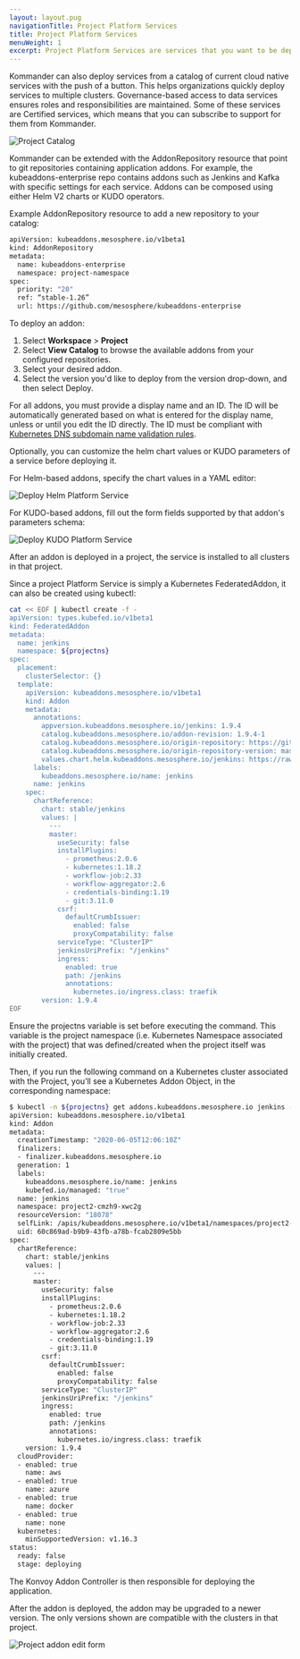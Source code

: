 ```yaml
---
layout: layout.pug
navigationTitle: Project Platform Services
title: Project Platform Services
menuWeight: 1
excerpt: Project Platform Services are services that you want to be deployed on all the Kubernetes clusters associated with the Project, in the corresponding namespace.
---
```


Kommander can also deploy services from a catalog of current cloud native services with the push of a button. This helps organizations quickly deploy services to multiple clusters. Governance-based access to data services ensures roles and responsibilities are maintained. Some of these services are Certified services, which means that you can subscribe to support for them from Kommander.

![Project Catalog](/dkp/kommander/1.2/img/project-catalog.png)

Kommander can be extended with the AddonRepository resource that point to git repositories containing application addons. For example, the kubeaddons-enterprise repo contains addons such as Jenkins and Kafka with specific settings for each service. Addons can be composed using either Helm V2 charts or KUDO operators.

Example AddonRepository resource to add a new repository to your catalog:

```bash
apiVersion: kubeaddons.mesosphere.io/v1beta1
kind: AddonRepository
metadata:
  name: kubeaddons-enterprise
  namespace: project-namespace
spec:
  priority: "20"
  ref: “stable-1.26”
  url: https://github.com/mesosphere/kubeaddons-enterprise
```

To deploy an addon:

1. Select **Workspace** > **Project**
2. Select **View Catalog** to browse the available addons from your configured repositories.
3. Select your desired addon.
4. Select the version you'd like to deploy from the version drop-down, and then select Deploy.

For all addons, you must provide a display name and an ID. The ID will be automatically generated based on what is entered for the display name, unless or until you edit the ID directly. The ID must be compliant with [Kubernetes DNS subdomain name validation rules](https://kubernetes.io/docs/concepts/overview/working-with-objects/names/#dns-subdomain-names).

Optionally, you can customize the helm chart values or KUDO parameters of a service before deploying it.

For Helm-based addons, specify the chart values in a YAML editor:

![Deploy Helm Platform Service](/dkp/kommander/1.2/img/project-catalog-deploy-helm.png)

For KUDO-based addons, fill out the form fields supported by that addon's parameters schema:

![Deploy KUDO Platform Service](/dkp/kommander/1.2/img/project-catalog-deploy-kudo.png)

After an addon is deployed in a project, the service is installed to all clusters in that project.

Since a project Platform Service is simply a Kubernetes FederatedAddon, it can also be created using kubectl:

```bash
cat << EOF | kubectl create -f -
apiVersion: types.kubefed.io/v1beta1
kind: FederatedAddon
metadata:
  name: jenkins
  namespace: ${projectns}
spec:
  placement:
    clusterSelector: {}
  template:
    apiVersion: kubeaddons.mesosphere.io/v1beta1
    kind: Addon
    metadata:
      annotations:
        appversion.kubeaddons.mesosphere.io/jenkins: 1.9.4
        catalog.kubeaddons.mesosphere.io/addon-revision: 1.9.4-1
        catalog.kubeaddons.mesosphere.io/origin-repository: https://github.com/mesosphere/kubeaddons-enterprise
        catalog.kubeaddons.mesosphere.io/origin-repository-version: master
        values.chart.helm.kubeaddons.mesosphere.io/jenkins: https://raw.githubusercontent.com/jenkinsci/helm-charts/main/charts/jenkins/values.yaml
      labels:
        kubeaddons.mesosphere.io/name: jenkins
      name: jenkins
    spec:
      chartReference:
        chart: stable/jenkins
        values: |
          ---
          master:
            useSecurity: false
            installPlugins:
              - prometheus:2.0.6
              - kubernetes:1.18.2
              - workflow-job:2.33
              - workflow-aggregator:2.6
              - credentials-binding:1.19
              - git:3.11.0
            csrf:
              defaultCrumbIssuer:
                enabled: false
                proxyCompatability: false
            serviceType: "ClusterIP"
            jenkinsUriPrefix: "/jenkins"
            ingress:
              enabled: true
              path: /jenkins
              annotations:
                kubernetes.io/ingress.class: traefik
        version: 1.9.4
EOF
```

Ensure the projectns variable is set before executing the command. This variable is the project namespace (i.e. Kubernetes Namespace associated with the project) that was defined/created when the project itself was initially created.

Then, if you run the following command on a Kubernetes cluster associated with the Project, you’ll see a Kubernetes Addon Object, in the corresponding namespace:

```bash
$ kubectl -n ${projectns} get addons.kubeaddons.mesosphere.io jenkins -o yaml
apiVersion: kubeaddons.mesosphere.io/v1beta1
kind: Addon
metadata:
  creationTimestamp: "2020-06-05T12:06:10Z"
  finalizers:
  - finalizer.kubeaddons.mesosphere.io
  generation: 1
  labels:
    kubeaddons.mesosphere.io/name: jenkins
    kubefed.io/managed: "true"
  name: jenkins
  namespace: project2-cmzh9-xwc2g
  resourceVersion: "18078"
  selfLink: /apis/kubeaddons.mesosphere.io/v1beta1/namespaces/project2-cmzh9-xwc2g/addons/jenkins
  uid: 60c869ad-b9b9-43fb-a78b-fcab2809e5bb
spec:
  chartReference:
    chart: stable/jenkins
    values: |
      ---
      master:
        useSecurity: false
        installPlugins:
          - prometheus:2.0.6
          - kubernetes:1.18.2
          - workflow-job:2.33
          - workflow-aggregator:2.6
          - credentials-binding:1.19
          - git:3.11.0
        csrf:
          defaultCrumbIssuer:
            enabled: false
            proxyCompatability: false
        serviceType: "ClusterIP"
        jenkinsUriPrefix: "/jenkins"
        ingress:
          enabled: true
          path: /jenkins
          annotations:
            kubernetes.io/ingress.class: traefik
    version: 1.9.4
  cloudProvider:
  - enabled: true
    name: aws
  - enabled: true
    name: azure
  - enabled: true
    name: docker
  - enabled: true
    name: none
  kubernetes:
    minSupportedVersion: v1.16.3
status:
  ready: false
  stage: deploying
```

The Konvoy Addon Controller is then responsible for deploying the application.

After the addon is deployed, the addon may be upgraded to a newer version. The only versions shown are compatible with the clusters in that project.

![Project addon edit form](/dkp/kommander/1.2/img/project-catalog-addon-edit.png)
